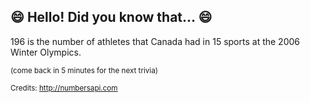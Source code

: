## :smile: Hello! Did you know that... :smile:
196 is the number of athletes that Canada had in 15 sports at the 2006 Winter Olympics.

<sup>(come back in 5 minutes for the next trivia)</sup>


<sup>Credits: http://numbersapi.com</sup>
